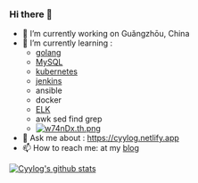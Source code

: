 ### Hi there 👋

- 🔭 I’m currently working on Guǎngzhōu, China
- 🌱 I’m currently learning :
  - [golang](<https://github.com/cyylog/Go_status>)
  - [MySQL](https://dev.mysql.com/doc/refman/5.7/en/optimization.html)
  - [kubernetes](https://kubernetes.io/docs/home/)
  - [jenkins](https://www.jenkins.io/zh/doc/book/installing/)
  - ansible
  - docker
  - [ELK](https://www.elastic.co/guide/index.html)			
  - awk sed find grep
  - [![w74nDx.th.png](https://s1.ax1x.com/2020/09/21/w74nDx.th.png)](https://imgchr.com/i/w74nDx)
- 💬 Ask me about : https://cyylog.netlify.app
- 📫 How to reach me:  at my [blog](https://cyylog.netlify.app)

[![Cyylog's github stats](https://github-readme-stats.vercel.app/api?username=cyylog&show_icons=true)](https://github.com/cyylog/Go_status)
